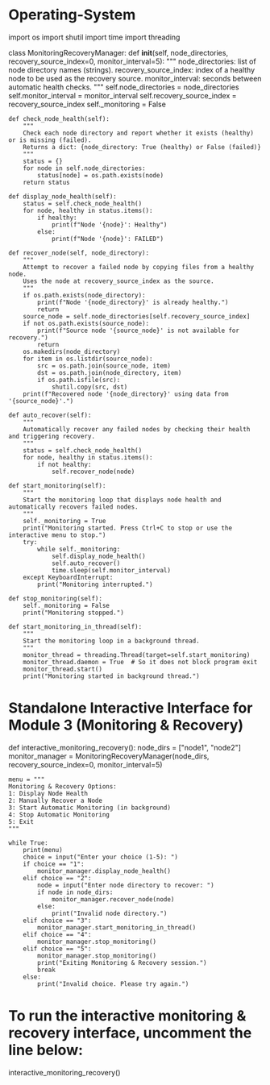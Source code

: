 # Operating-System
import os
import shutil
import time
import threading

class MonitoringRecoveryManager:
    def __init__(self, node_directories, recovery_source_index=0, monitor_interval=5):
        """
        node_directories: list of node directory names (strings).
        recovery_source_index: index of a healthy node to be used as the recovery source.
        monitor_interval: seconds between automatic health checks.
        """
        self.node_directories = node_directories
        self.monitor_interval = monitor_interval
        self.recovery_source_index = recovery_source_index
        self._monitoring = False
    
    def check_node_health(self):
        """
        Check each node directory and report whether it exists (healthy) or is missing (failed).
        Returns a dict: {node_directory: True (healthy) or False (failed)}
        """
        status = {}
        for node in self.node_directories:
            status[node] = os.path.exists(node)
        return status
    
    def display_node_health(self):
        status = self.check_node_health()
        for node, healthy in status.items():
            if healthy:
                print(f"Node '{node}': Healthy")
            else:
                print(f"Node '{node}': FAILED")
    
    def recover_node(self, node_directory):
        """
        Attempt to recover a failed node by copying files from a healthy node.
        Uses the node at recovery_source_index as the source.
        """
        if os.path.exists(node_directory):
            print(f"Node '{node_directory}' is already healthy.")
            return
        source_node = self.node_directories[self.recovery_source_index]
        if not os.path.exists(source_node):
            print(f"Source node '{source_node}' is not available for recovery.")
            return
        os.makedirs(node_directory)
        for item in os.listdir(source_node):
            src = os.path.join(source_node, item)
            dst = os.path.join(node_directory, item)
            if os.path.isfile(src):
                shutil.copy(src, dst)
        print(f"Recovered node '{node_directory}' using data from '{source_node}'.")
    
    def auto_recover(self):
        """
        Automatically recover any failed nodes by checking their health and triggering recovery.
        """
        status = self.check_node_health()
        for node, healthy in status.items():
            if not healthy:
                self.recover_node(node)
    
    def start_monitoring(self):
        """
        Start the monitoring loop that displays node health and automatically recovers failed nodes.
        """
        self._monitoring = True
        print("Monitoring started. Press Ctrl+C to stop or use the interactive menu to stop.")
        try:
            while self._monitoring:
                self.display_node_health()
                self.auto_recover()
                time.sleep(self.monitor_interval)
        except KeyboardInterrupt:
            print("Monitoring interrupted.")
    
    def stop_monitoring(self):
        self._monitoring = False
        print("Monitoring stopped.")
    
    def start_monitoring_in_thread(self):
        """
        Start the monitoring loop in a background thread.
        """
        monitor_thread = threading.Thread(target=self.start_monitoring)
        monitor_thread.daemon = True  # So it does not block program exit
        monitor_thread.start()
        print("Monitoring started in background thread.")

# Standalone Interactive Interface for Module 3 (Monitoring & Recovery)
def interactive_monitoring_recovery():
    node_dirs = ["node1", "node2"]
    monitor_manager = MonitoringRecoveryManager(node_dirs, recovery_source_index=0, monitor_interval=5)
    
    menu = """
    Monitoring & Recovery Options:
    1: Display Node Health
    2: Manually Recover a Node
    3: Start Automatic Monitoring (in background)
    4: Stop Automatic Monitoring
    5: Exit
    """
    
    while True:
        print(menu)
        choice = input("Enter your choice (1-5): ")
        if choice == "1":
            monitor_manager.display_node_health()
        elif choice == "2":
            node = input("Enter node directory to recover: ")
            if node in node_dirs:
                monitor_manager.recover_node(node)
            else:
                print("Invalid node directory.")
        elif choice == "3":
            monitor_manager.start_monitoring_in_thread()
        elif choice == "4":
            monitor_manager.stop_monitoring()
        elif choice == "5":
            monitor_manager.stop_monitoring()
            print("Exiting Monitoring & Recovery session.")
            break
        else:
            print("Invalid choice. Please try again.")

# To run the interactive monitoring & recovery interface, uncomment the line below:
interactive_monitoring_recovery()
